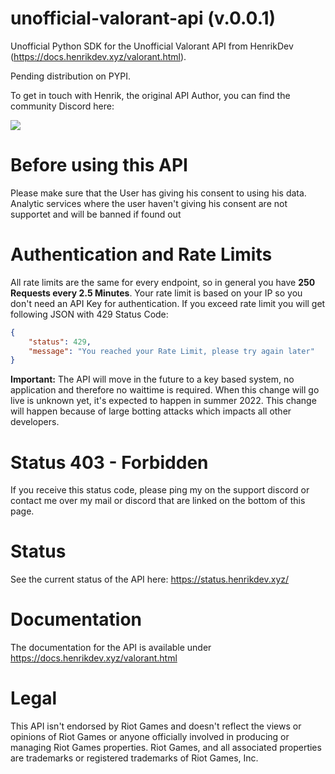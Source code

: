 # unofficial-valorant-api (v.0.0.1)
Unofficial Python SDK for the Unofficial Valorant API from HenrikDev (https://docs.henrikdev.xyz/valorant.html).

Pending distribution on PYPI.

To get in touch with Henrik, the original API Author, you can find the community Discord here:

<a href="https://discord.gg/X3GaVkX2YN" target="_blank"><img src="https://discordapp.com/api/guilds/704231681309278228/widget.png?style=banner2"/></a>

# Before using this API
Please make sure that the User has giving his consent to using his data. Analytic services where the user haven't giving his consent are not supportet and will be banned if found out

# Authentication and Rate Limits
All rate limits are the same for every endpoint, so in general you have **250 Requests every 2.5 Minutes**. Your rate limit is based on your IP so you don't need an API Key for authentication.
If you exceed rate limit you will get following JSON with 429 Status Code:
```json
{
    "status": 429,
    "message": "You reached your Rate Limit, please try again later"
}
```
**Important:**
The API will move in the future to a key based system, no application and therefore no waittime is required. When this change will go live is unknown yet, it's expected to happen in summer 2022. This change will happen because of large botting attacks which impacts all other developers.

# Status 403 - Forbidden
If you receive this status code, please ping my on the support discord or contact me over my mail or discord that are linked on the bottom of this page.

# Status
See the current status of the API here: https://status.henrikdev.xyz/

# Documentation
The documentation for the API is available under https://docs.henrikdev.xyz/valorant.html

# Legal
This API isn't endorsed by Riot Games and doesn't reflect the views or opinions of Riot Games or anyone officially involved in producing or managing Riot Games properties. Riot Games, and all associated properties are trademarks or registered trademarks of Riot Games, Inc.